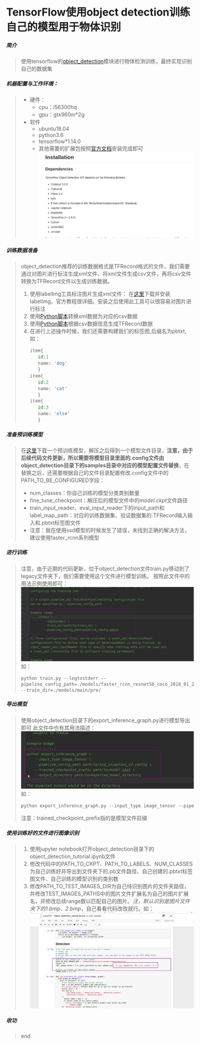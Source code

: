 # TensorFlow使用object detection训练自己的模型用于物体识别

##### 简介
> 使用tensorflow的[object_detection](https://github.com/tensorflow/models/tree/master/research/object_detection)模块进行物体检测训练，最终实现识别自己的数据集


 ##### 机器配置与工作环境：
> * 硬件：
>   * cpu：i56300hq
>   * gpu：gtx960m\*2g
> * 软件
>   * ubuntu18.04
>   * python3.6
>   * tensorflow\*1.14.0
>   * 其他需要的扩展包按照[官方文档](https://github.com/tensorflow/models/blob/master/research/object_detection/g3doc/installation.md)安装完成即可
>   ![enter description here](./images/1543593508954.png)
 ##### 训练数据准备
> object_detection推荐的训练数据格式是TFRecord格式的文件，我们需要通过对图片进行标注生成xml文件、将xml文件生成csv文件，再将csv文件转换为TFRecord文件以生成训练数据。
> 1. 使用labelImg工具标注图片生成xml文件：
>  在[这里](https://github.com/tzutalin/labelImg)下载并安装labelImg，官方教程很详细。安装之后使用此工具可以很容易对图片进行标注
> 2. 使用[Python脚本](https://github.com/Reqin/data_tools)转换xml数据为对应的csv数据
> 3. 使用[Python脚本](https://github.com/Reqin/data_tools)根据csv数据信息生成TFRecord数据
> 4. 在进行上述操作时候，我们还需要构建我们的标签图,后缀名为pbtxt,如：
>     ```Python
>     item{
>    	 id:1
>    	 name: 'dog'
>        }
>	  item{
>   	 id:2
>    	 name: 'cat'
>        }
>	  item{
>        id:3
>        name: 'else'
>	     }  
>      ```
 ##### 准备预训练模型
> 在[这里](https://github.com/tensorflow/models/blob/master/research/object_detection/g3doc/detection_model_zoo.md)下载一个预训练模型，解压之后得到一个模型文件目录，**注意，由于后续代码文件更新，所以需要将模型目录里面的.config文件由object_detection目录下的samples目录中对应的模型配置文件替换**，在替换之后，还需要根据自己的文件目录配置修改.config文件中的PATH_TO_BE_CONFIGURED字段：
> * num_classes：你自己训练的模型分类类别数量
> * fine_tune_checkpoint：解压后的模型文件中的*model.ckpt*文件路径
> * train_input_reader、eval_input_reader下的input_path和label_map_path：对应的训练数据集、验证数据集的.TFRecord输入输入和.pbtxt标签图文件
> * 注意：我在使用ssd模型的时候发生了错误，未找到正确的解决方法，建议使用faster_rcnn系列模型

##### 进行训练
> 注意，由于近期的代码更新，位于object_detection文件train.py移动到了legacy文件夹下，我们需要使用这个文件进行模型训练。
> 按照此文件中的用法示例使用即可：
> ![enter description here](./images/1543646361475.png)
> 如：
> ```
> python train.py --logtostderr --pipeline_config_path=./models/faster_rcnn_resnet50_coco_2018_01_28/pipeline.config --train_dir=./models/main/pre/
> ```

##### 导出模型
> 使用object_detection目录下的export_inference_graph.py进行模型导出即可
> 此文件中也有其用法描述：
> ![enter description here](./images/1543646872245.png)
> 如：
> ```Python
> python export_inference_graph.py --input_type image_tensor --pipeline_config_path=./models/faster_rcnn_resnet50_coco_2018_01_28/pipeline.config --trained_checkpoint_prefix=./models/main/pre/model.ckpt-70 --output_directory=./models/main/out/
> ```
> 注意：trained_checkpoint_prefix指的是模型文件前缀

##### 使用训练好的文件进行图像识别
> 1. 使用jupyter notebook打开object_detection目录下的object_detection_tutorial.ipynb文件
> 2. 修改代码中的PATH_TO_CKPT、PATH_TO_LABELS、NUM_CLASSES为自己训练好并导出到文件夹下的.pb文件路径、自己创建的.pbtxt标签图文件、自己训练的模型识别的类别数
> 3. 修改PATH_TO_TEST_IMAGES_DIR为自己待识别图片的文件夹路径，并修改TEST_IMAGES_PATHS中的图片文件扩展名为自己的图片扩展名，并修改后续range数以匹配自己的图片。*注，默认识别是图片文件夹下的1.bmp、2.bmp*，自己看看代码改改就行。如：
> ![enter description here](./images/1543647757327.png)

##### 收功
> end



